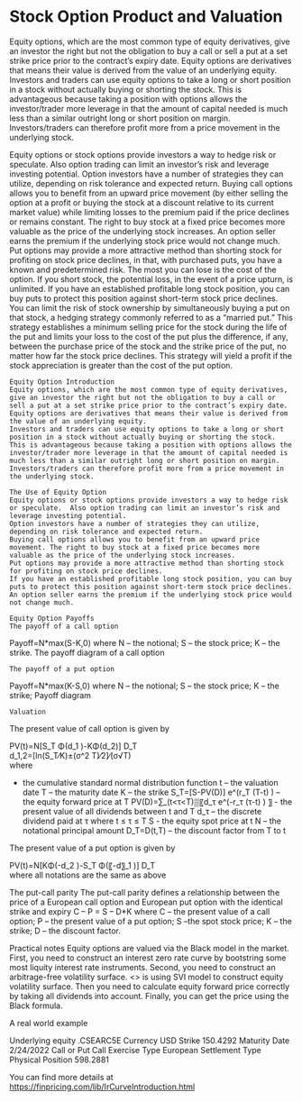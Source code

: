 # Stock Option Product and Valuation

Equity options, which are the most common type of equity derivatives, give an investor the right but not the obligation to buy a call or sell a put at a set strike price prior to the contract’s expiry date. Equity options are derivatives that means their value is derived from the value of an underlying equity. Investors and traders can use equity options to take a long or short position in a stock without actually buying or shorting the stock. This is advantageous because taking a position with options allows the investor/trader more leverage in that the amount of capital needed is much less than a similar outright long or short position on margin. Investors/traders can therefore profit more from a price movement in the underlying stock.

Equity options or stock options provide investors a way to hedge risk or speculate.  Also option trading can limit an investor’s risk and leverage investing potential. Option investors have a number of strategies they can utilize, depending on risk tolerance and expected return. 
Buying call options allows you to benefit from an upward price movement (by either selling the option at a profit or buying the stock at a discount relative to its current market value) while limiting losses to the premium paid if the price declines or remains constant. The right to buy stock at a fixed price becomes more valuable as the price of the underlying stock increases. An option seller earns the premium if the underlying stock price would not change much.
Put options may provide a more attractive method than shorting stock for profiting on stock price declines, in that, with purchased puts, you have a known and predetermined risk. The most you can lose is the cost of the option. If you short stock, the potential loss, in the event of a price upturn, is unlimited. If you have an established profitable long stock position, you can buy puts to protect this position against short-term stock price declines. 
You can limit the risk of stock ownership by simultaneously buying a put on that stock, a hedging strategy commonly referred to as a “married put.” This strategy establishes a minimum selling price for the stock during the life of the put and limits your loss to the cost of the put plus the difference, if any, between the purchase price of the stock and the strike price of the put, no matter how far the stock price declines. This strategy will yield a profit if the stock appreciation is greater than the cost of the put option.




	Equity Option Introduction
	Equity options, which are the most common type of equity derivatives, give an investor the right but not the obligation to buy a call or sell a put at a set strike price prior to the contract’s expiry date. 
	Equity options are derivatives that means their value is derived from the value of an underlying equity. 
	Investors and traders can use equity options to take a long or short position in a stock without actually buying or shorting the stock. 
	This is advantageous because taking a position with options allows the investor/trader more leverage in that the amount of capital needed is much less than a similar outright long or short position on margin. 
	Investors/traders can therefore profit more from a price movement in the underlying stock.

	The Use of Equity Option
	Equity options or stock options provide investors a way to hedge risk or speculate.  Also option trading can limit an investor’s risk and leverage investing potential. 
	Option investors have a number of strategies they can utilize, depending on risk tolerance and expected return.
	Buying call options allows you to benefit from an upward price movement. The right to buy stock at a fixed price becomes more valuable as the price of the underlying stock increases.
	Put options may provide a more attractive method than shorting stock for profiting on stock price declines.
	If you have an established profitable long stock position, you can buy puts to protect this position against short-term stock price declines. 
	An option seller earns the premium if the underlying stock price would not change much.

	Equity Option Payoffs
	The payoff of a call option
Payoff=N*max(S-K,0)
where N – the notional; S – the stock price; K – the strike.
	The payoff diagram of a call option



 

	The payoff of a put option
Payoff=N*max(K-S,0)
where N – the notional; S – the stock price; K – the strike;
	Payoff diagram

 



	Valuation
The present value of call option is given by

 PV(t)=N[S_T Φ(d_1 )-KΦ(d_2)] D_T   
	d_1,2=[ln(S_T⁄K)±(σ^2 T)⁄2]⁄(σ√T)                                                                       
where
  -  the cumulative standard normal distribution function
t   –  the valuation date
T – the maturity date
K – the strike
S_T=[S-PV(D)] e^(r_T (T-t) )  – the equity forward price at T
	PV(D)=∑_(t<τ<T)▒〖d_τ e^(-r_τ (τ-t) ) 〗   - the present value of all dividends between t and T
	d_τ – the discrete dividend paid at τ where t ≤ τ ≤ T
S  - the equity spot price at t
N – the notational principal amount
	D_T=D(t,T)  –  the discount factor from T to t

The present value of a put option is given by

PV(t)=N[KΦ(-d_2 )-S_T Φ(〖-d〗_1 )] D_T   
where all notations are the same as above

The put-call parity
The put-call parity defines a relationship between the price of a European call option and European put option with the identical strike and expiry
C – P = S – D*K
where C – the present value of a call option; P – the present value of a put option; S –the spot stock price; K – the strike; D – the discount factor.


Practical notes
	Equity options are valued via the Black model in the market.
	First, you need to construct an interest zero rate curve by bootstring some most liquity interest rate instruments.
	Second, you need to construct an arbitrage-free volatility surface. <> is using SVI model to construct equity volatility surface. <See the volatility contruction tools here>
	Then you need to calculate equity forward price correctly by taking all dividends into account.
	Finally, you can get the price using the Black formula.

A real world example



Underlying equity	.CSEARC5E
Currency	USD
Strike	150.4292
Maturity Date	2/24/2022
Call or Put	Call
Exercise Type	European
Settlement Type	Physical
Position	598.2881


You can find more details at
https://finpricing.com/lib/IrCurveIntroduction.html

